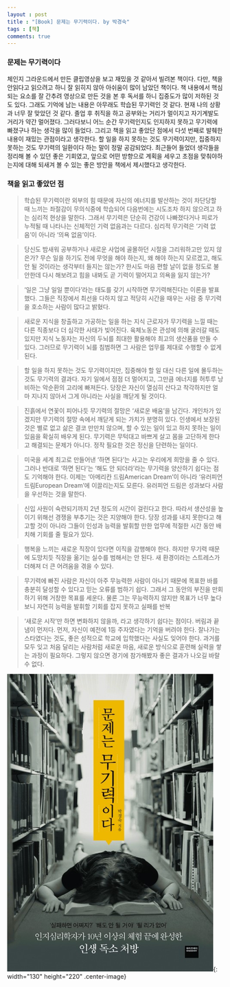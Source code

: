 ```yaml
---
layout : post
title : "[Book] 문제는 무기력이다. by 박경숙"
tags : [책]
comments: true
---
```

### 문제는 무기력이다
체인지 그라운드에서 만든 클립영상을 보고 재밌을 것 같아서 빌려본 책이다. 다만, 책을 안읽다고 읽으려고 하니 잘 읽히지 않아 아쉬움이 많이 남았던 책이다. 책 내용에서 핵심되는 요소를 잘 간추려 영상으로 만든 것을 본 후 독서를 하니 집중도가 많이 저하된 것도 있다. 그래도 기억에 남는 내용은 아무래도 학습된 무기력인 것 같다. 현재 나의 상황과 너무 잘 맞았던 것 같다. 졸업 후 취직을 하고 공부와는 거리가 멀이지고 자기계발도 거리가 약간 멀어졌다. 그러다보니 어느 순간 무기력인지도 인지하지 못하고 무기력에 빠졌구나 하는 생각을 많이 들었다.
그리고 책을 읽고 좋았단 점에서 다섯 번째로 발췌한 내용이 재밌는 관점이라고 생각한다. 할 일을 하지 못하는 것도 무기력이지만, 집중하지 못하는 것도 무기력의 일환이다 하는 말이 정말 공감되었다. 최근들어 들었더 생각들을 정리해 볼 수 있던 좋은 기회였고, 앞으로 어떤 방향으로 계획을 세우고 초점을 맞춰야하는지에 대해 되새겨 볼 수 있는 좋은 방안을 책에서 제시했다고 생각한다.

### 책을 읽고 좋았던 점
> 학습된 무기력이란 외부의 힘 때문에 자신의 에너지를 발산하는 것이 차단당할 때 느끼는 좌절감이 무의식중에 학습되어 다음번에는 시도조차 하지 않으려고 하는 심리적 현상을 말한다. 그래서 무기력은 단순히 건강이 나빠졌다거나 피로가 누적될 때 나타나는 신체적인 기력 없음과는 다르다. 심리적 무기력은 ‘기력 없음’이 아니라 ‘의욕 없음’이다.

> 당신도 밤새워 공부하거나 새로운 사업에 골몰하던 시절을 그리워하고만 있지 않은가? 무슨 일을 하기도 전에 무엇을 해야 하는지, 왜 해야 하는지 모르겠고, 해도 안 될 것이라는 생각부터 들지는 않는가? 한시도 마음 편할 날이 없을 정도로 불안한데 다시 해보려고 힘을 내봐도 곧 기력이 떨어지고 의욕을 잃지 않는가?

> ‘일은 그냥 일일 뿐이다’라는 태도를 갖기 시작하면 무기력해진다는 이론을 발표했다. 그들은 직장에서 최선을 다하지 않고 적당히 시간을 때우는 사람 중 무기력을 호소하는 사람이 많다고 밝혔다.

> 새로운 지식을 창출하고 가공하는 일을 하는 지식 근로자가 무기력을 느낄 때는 다른 직종보다 더 심각한 사태가 빚어진다. 육체노동은 관성에 의해 굴러갈 때도 있지만 지식 노동자는 자신의 두뇌를 최대한 활용해야 최고의 생산품을 만들 수 있다. 그러므로 무기력이 뇌를 침범하면 그 사람은 업무를 제대로 수행할 수 없게 된다.

> 할 일을 하지 못하는 것도 무기력이지만, 집중해야 할 일 대신 다른 일에 몰두하는 것도 무기력의 결과다. 자기 일에서 점점 더 멀어지고, 그만큼 에너지를 허투루 낭비하는 악순환의 고리에 빠져든다. 당장은 자신이 열심히 산다고 착각하지만 얼마 지나지 않아서 그게 아니라는 사실을 깨닫게 될 것이다.

> 진흙에서 연꽃이 피어나듯 무기력의 절망은 ‘새로운 배움’을 남긴다. 개인차가 있겠지만 무기력의 절망 속에서 깨닫게 되는 가치가 분명히 있다. 인생에서 보장된 것은 별로 없고 삶은 결코 만만치 않으며, 할 수 있는 일이 있고 하지 못하는 일이 있음을 확실히 배우게 된다.
무기력은 무턱대고 바쁘게 살고 몸을 고단하게 한다고 해결되는 문제가 아니다. 정작 필요한 것은 정신을 단련하는 일이다.

> 미국을 세계 최고로 만들어낸 ‘하면 된다’는 사고는 우리에게 희망을 줄 수 있다. 그러나 반대로 ‘하면 된다’는 ‘해도 안 되더라’라는 무기력을 양산하기 쉽다는 점도 기억해야 한다. 이제는 ‘아메리칸 드림American Dream’이 아니라 ‘유러피언 드림European Dream’에 이끌리는지도 모른다. 유러피언 드림은 성과보다 사람을 우선하는 것을 말한다. 

> 신입 사원이 숙련되기까지 2년 정도의 시간이 걸린다고 한다. 따라서 생산성을 높이기 위해선 경쟁을 부추기는 것은 지양해야 한다. 당장 성과를 내지 못한다고 해고할 것이 아니라 그들이 인성과 능력을 발휘할 만한 업무에 적절한 시간 동안 배치해 기회를 줄 필요가 있다.

> 행복을 느끼는 새로운 직장이 있다면 이직을 감행해야 한다. 하지만 무기력 때문에 도망치듯 직장을 옮기는 실수를 범해서는 안 된다. 새 환경이라는 스트레스가 더해져 더 큰 어려움을 겪을 수 있다.

> 무기력에 빠진 사람은 자신이 아주 무능력한 사람이 아니기 때문에 목표한 바를 충분히 달성할 수 있다고 믿는 오류를 범하기 쉽다. 그래서 그 동안의 부진을 만회하기 위해 거창한 목표를 세운다. 물론 그는 무능력하지 않지만 목표가 너무 높다 보니 자연히 능력을 발휘할 기회를 잡지 못하고 실패를 반복 

> ‘새로운 시작’만 하면 변화하지 않을까, 라고 생각하기 쉽다는 점이다. 버림과 끝냄이 먼저다. 먼저, 자신이 예전에 1등 주자였다는 기억을 버려야 한다. 잘나가는 스타였다는 것도, 좋은 성적으로 학교에 입학했다는 사실도 잊어야 한다. 과거를 모두 잊고 처음 달리는 사람처럼 새로운 마음, 새로운 방식으로 훈련해 실력을 쌓는 과정이 필요하다. 그렇지 않으면 경기에 참가해봤자 좋은 결과가 나오길 바랄 수 없다.


![문제는 무기력이다](../images/book-18.jpeg){: width="130" height="220" .center-image}

